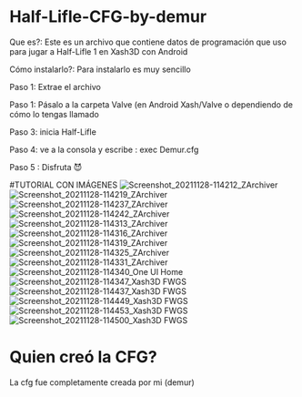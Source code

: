 # Half-Lifle-CFG-by-demur

Que es?: Este es un archivo que contiene datos de programación que uso para jugar a Half-Lifle 1 en Xash3D con Android

Cómo instalarlo?: Para instalarlo es muy sencillo 

Paso 1: Extrae el archivo

Paso 1: Pásalo a la carpeta Valve (en Android Xash/Valve o dependiendo de cómo lo tengas llamado

Paso 3: inicia Half-Lifle

Paso 4: ve a la consola y escribe : exec Demur.cfg 

Paso 5 : Disfruta 😈

#TUTORIAL CON IMÁGENES
![Screenshot_20211128-114212_ZArchiver](https://user-images.githubusercontent.com/84679848/143773075-78a11409-4b72-4bf5-ab43-6baec66aa821.jpg)
![Screenshot_20211128-114219_ZArchiver](https://user-images.githubusercontent.com/84679848/143773077-63662bac-fda8-45e3-90e2-86a3ec4dabaa.jpg)
![Screenshot_20211128-114237_ZArchiver](https://user-images.githubusercontent.com/84679848/143773079-9e275ff9-be48-4351-bd08-32c481ed4100.jpg)
![Screenshot_20211128-114242_ZArchiver](https://user-images.githubusercontent.com/84679848/143773080-76eac48b-77bc-4b41-92da-012aa9b77822.jpg)
![Screenshot_20211128-114313_ZArchiver](https://user-images.githubusercontent.com/84679848/143773081-9de78851-2445-4670-b3df-00fd56618e98.jpg)
![Screenshot_20211128-114316_ZArchiver](https://user-images.githubusercontent.com/84679848/143773082-5082bdf8-7dc1-4905-a90a-89f381e84008.jpg)
![Screenshot_20211128-114319_ZArchiver](https://user-images.githubusercontent.com/84679848/143773085-eef14300-f4f1-4cd3-bc3b-8372e07832c5.jpg)
![Screenshot_20211128-114325_ZArchiver](https://user-images.githubusercontent.com/84679848/143773086-5acb7458-06e9-4fac-8611-940f655cab4a.jpg)
![Screenshot_20211128-114331_ZArchiver](https://user-images.githubusercontent.com/84679848/143773087-ab4e5ef4-5aa2-4e1b-80f8-9cdc99a26e4c.jpg)
![Screenshot_20211128-114340_One UI Home](https://user-images.githubusercontent.com/84679848/143773089-2fdf03f1-c7a2-438d-bb63-437f58dfedb2.jpg)
![Screenshot_20211128-114347_Xash3D FWGS](https://user-images.githubusercontent.com/84679848/143773090-9c65dc92-28fd-4205-9ec3-99629ec09ec9.jpg)
![Screenshot_20211128-114437_Xash3D FWGS](https://user-images.githubusercontent.com/84679848/143773091-d2980001-b8af-42bd-885d-0768984a8889.jpg)
![Screenshot_20211128-114449_Xash3D FWGS](https://user-images.githubusercontent.com/84679848/143773093-003d077a-528b-4ab6-877e-8a3288b859c6.jpg)
![Screenshot_20211128-114453_Xash3D FWGS](https://user-images.githubusercontent.com/84679848/143773177-f6648cc6-2a26-4407-8f36-345a0a52899d.jpg)
![Screenshot_20211128-114500_Xash3D FWGS](https://user-images.githubusercontent.com/84679848/143773180-7f0e55d3-06f6-4c21-93fc-29d8b6c2989a.jpg)

# Quien creó la CFG?
La cfg fue completamente creada por mi (demur)
